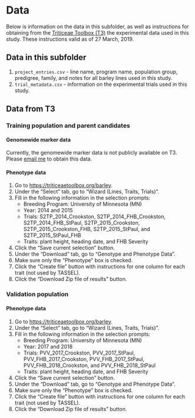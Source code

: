 
<!-- README.md is generated from README.Rmd. Please edit that file -->

# Data

Below is information on the data in this subfolder, as well as
instructions for obtaining from the [Triticeae Toolbox
(T3)](https://triticeaetoolbox.org/barley) the experimental data used in
this study. These instructions valid as of 27 March, 2019.

## Data in this subfolder

1.  `project_entries.csv` - line name, program name, population group,
    predigree, family, and notes for all barley lines used in this
    study.
2.  `trial_metadata.csv` - information on the experimental trials used
    in this study.

## Data from T3

### Training population and parent candidates

#### Genomewide marker data

Currently, the genomewide marker data is not publicly available on T3.
Please [email me](neyha001@umn.edu) to obtain this data.

#### Phenotype data

1.  Go to <https://triticeaetoolbox.org/barley>.
2.  Under the “Select” tab, go to “Wizard (Lines, Traits, Trials)”.
3.  Fill in the following information in the selection prompts:
      - Breeding Program: University of Minnesota (MN)
      - Year: 2014 and 2015
      - Trials: S2TP\_2014\_Crookston, S2TP\_2014\_FHB\_Crookston,
        S2TP\_2014\_FHB\_StPaul, S2TP\_2015\_Crookston,
        S2TP\_2015\_Crookston\_FHB, S2TP\_2015\_StPaul, and
        S2TP\_2015\_StPaul\_FHB
      - Traits: plant height, heading date, and FHB Severity
4.  Click the “Save current selection” button.
5.  Under the “Download” tab, go to “Genotype and Phenotype Data”.
6.  Make sure only the “Phenotype” box is checked.
7.  Click the “Create file” button with instructions for one column for
    each trait (not used by TASSEL).
8.  Click the “Download Zip file of results” button.

### Validation population

#### Phenotype data

1.  Go to <https://triticeaetoolbox.org/barley>.
2.  Under the “Select” tab, go to “Wizard (Lines, Traits, Trials)”.
3.  Fill in the following information in the selection prompts:
      - Breeding Program: University of Minnesota (MN)
      - Year: 2017 and 2018
      - Trials: PVV\_2017\_Crookston, PVV\_2017\_StPaul,
        PVV\_FHB\_2017\_Crookston, PVV\_FHB\_2017\_StPaul,
        PVV\_FHB\_2018\_Crookston, and PVV\_FHB\_2018\_StPaul
      - Traits: plant height, heading date, and FHB Severity
4.  Click the “Save current selection” button.
5.  Under the “Download” tab, go to “Genotype and Phenotype Data”.
6.  Make sure only the “Phenotype” box is checked.
7.  Click the “Create file” button with instructions for one column for
    each trait (not used by TASSEL).
8.  Click the “Download Zip file of results” button.
